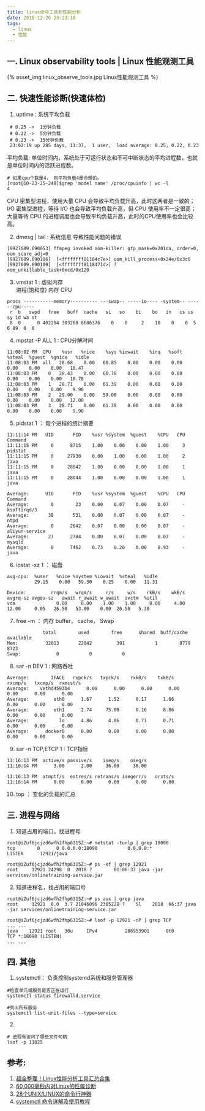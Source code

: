```yaml
---
title: linux命令工具和性能分析
date: 2018-12-26 23:23:18
tags:
  - linux
  - 性能
---
```


## 一. Linux observability tools | Linux 性能观测工具
{% asset_img   linux_observe_tools.jpg  Linux性能观测工具  %}

<!-- more -->

## 二. 快速性能诊断(快速体检)

1. uptime  : 系统平均负载
```
 # 0.25 ->  1分钟负载 
 # 0.22 ->  5分钟负载
 # 0.23 ->  15分钟负载
 23:02:19 up 285 days, 11:37,  1 user,  load average: 0.25, 0.22, 0.23
```

平均负载: 单位时间内，系统处于可运行状态和不可中断状态的平均进程数，也就是单位时间内的活跃进程数。

```
# 如果cpu个数是4， 则平均负载4是合理的。
[root@10-23-25-248]$grep 'model name' /proc/cpuinfo | wc -l
4
```

CPU 密集型进程，使用大量 CPU 会导致平均负载升高，此时这两者是一致的；
I/O 密集型进程，等待 I/O 也会导致平均负载升高，但 CPU 使用率不一定很高；
大量等待 CPU 的进程调度也会导致平均负载升高，此时的CPU使用率也会比较高。

2. dmesg | tail : 系统信息  导致性能问题的错误
```
[9927609.690053] ffmpeg invoked oom-killer: gfp_mask=0x201da, order=0, oom_score_adj=0
[9927609.690106]  [<ffffffff81184c7e>] oom_kill_process+0x24e/0x3c0
[9927609.690109]  [<ffffffff8118471d>] ? oom_unkillable_task+0xcd/0x120
```
3. vmstat 1  : 虚拟内存  
   进程(饱和度)   内存    CPU  
```
procs -----------memory---------- ---swap-- -----io---- -system-- ------cpu-----
 r  b   swpd   free   buff  cache   si   so    bi    bo   in   cs us sy id wa st
 8  0      0 402204 303208 8686376    0    0     2    10    0    0  5  6 89  0  0
```
4. mpstat -P ALL 1 :  CPU分解时间  
```
11:08:02 PM  CPU    %usr   %nice    %sys %iowait    %irq   %soft  %steal  %guest  %gnice   %idle
11:08:03 PM  all   28.68    0.00   60.85    0.00    0.00    0.00    0.00    0.00    0.00   10.47
11:08:03 PM    0   28.43    0.00   60.78    0.00    0.00    0.00    0.00    0.00    0.00   10.78
11:08:03 PM    1   28.71    0.00   61.39    0.00    0.00    0.00    0.00    0.00    0.00    9.90
11:08:03 PM    2   29.00    0.00   59.00    0.00    0.00    0.00    0.00    0.00    0.00   12.00
11:08:03 PM    3   28.71    0.00   61.39    0.00    0.00    0.00    0.00    0.00    0.00    9.90
```
5. pidstat 1 ： 每个进程的统计摘要
```
11:11:14 PM   UID       PID    %usr %system  %guest    %CPU   CPU  Command
11:11:15 PM     0      8715    1.00    0.00    0.00    1.00     3  pidstat
11:11:15 PM     0     27930    0.00    1.00    0.00    1.00     2  java
11:11:15 PM     0     28042    1.00    0.00    0.00    1.00     1  java
11:11:15 PM     0     28044    1.00    0.00    0.00    1.00     1  java

Average:      UID       PID    %usr %system  %guest    %CPU   CPU  Command
Average:        0        23    0.00    0.07    0.00    0.07     -  ksoftirqd/3
Average:       38       531    0.00    0.07    0.00    0.07     -  ntpd
Average:        0      2642    0.07    0.00    0.00    0.07     -  aliyun-service
Average:       27      2784    0.00    0.07    0.00    0.07     -  mysqld
Average:        0      7462    0.73    0.20    0.00    0.93     -  java
```
6. iostat -xz 1 ： 磁盘
```
avg-cpu:  %user   %nice %system %iowait  %steal   %idle
          29.15    0.00   59.30    0.25    0.00   11.31

Device:         rrqm/s   wrqm/s     r/s     w/s    rkB/s    wkB/s avgrq-sz avgqu-sz   await r_await w_await  svctm  %util
vda               0.00     0.00    1.00    1.00     8.00     4.00    12.00     0.05   26.50   53.00    0.00  26.50   5.30
```
7. free -m ： 内存 
    buffer， cache， Swap
```
             total        used        free      shared  buff/cache   available
Mem:          32013       22842         391           1        8779        8723
Swap:             0           0           0
```
8. sar -n DEV 1 : 网路吞吐
```
Average:        IFACE   rxpck/s   txpck/s    rxkB/s    txkB/s   rxcmp/s   txcmp/s  rxmcst/s
Average:    vethd4593b4      0.00      0.00      0.00      0.00      0.00      0.00      0.00
Average:         eth0      1.67      1.52      0.17      1.66      0.00      0.00      0.00
Average:         eth1      2.74     75.08      0.16      8.86      0.00      0.00      0.00
Average:           lo      4.86      4.86      0.71      0.71      0.00      0.00      0.00
Average:      docker0      0.00      0.00      0.00      0.00      0.00      0.00      0.00
```
9. sar -n TCP,ETCP 1 :  TCP指标 
```
11:16:13 PM  active/s passive/s    iseg/s    oseg/s
11:16:14 PM      3.00      2.00     36.00     36.00

11:16:13 PM  atmptf/s  estres/s retrans/s isegerr/s   orsts/s
11:16:14 PM      0.00      0.00      0.00      0.00      0.00
```
10. top ： 变化的负载的汇总

## 三. 进程与网络
1. 知道占用的端口，找进程号

```
root@iZuf6jcjzd6wfh2fhp6315Z:~# netstat -tunlp | grep 18090
tcp        0      0 0.0.0.0:18090           0.0.0.0:*               LISTEN      12921/java

root@iZuf6jcjzd6wfh2fhp6315Z:~# ps -ef | grep 12921
root     12921 24298  0  2018 ?        01:06:37 java -jar services/onlinetraining-service.jar
```

2. 知道进程名，找占用的端口号 
```
root@iZuf6jcjzd6wfh2fhp6315Z:~# ps aux | grep java
root     12921  0.0  3.7 21046096 2305228 ?    Sl    2018  66:37 java -jar services/onlinetraining-service.jar

root@iZuf6jcjzd6wfh2fhp6315Z:~# lsof -p 12921 -nP | grep TCP
... ...
java    12921 root   30u     IPv4          286953901      0t0       TCP *:18090 (LISTEN)
... ...
```

## 四. 其他
1. systemctl： 负责控制systemd系统和服务管理器 
```
#检查单元或服务是否正在运行
systemctl status firewalld.service
```
```
#列出所有服务
systemctl list-unit-files --type=service
```

2. 
```
# 进程有访问了哪些文件句柄
lsof -p 11825
```

## 参考:
1. [超全整理！Linux性能分析工具汇总合集](https://mp.weixin.qq.com/s/yhSJF6Il6iJamYCosVgXYQ)
2. [60,000毫秒内对Linux的性能诊断](https://www.oschina.net/translate/linux-performance-analysis-in-60s?print)
3. [28个UNIX/LINUX的命令行神器](https://coolshell.cn/articles/7829.html)
4. [systemctl 命令详解及使用教程](https://linux265.com/news/3385.html)



